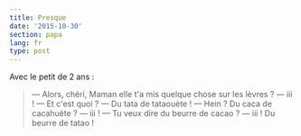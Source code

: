 ```yaml
---
title: Presque
date: '2015-10-30'
section: papa
lang: fr
type: post
---
```


Avec le petit de 2 ans :

> — Alors, chéri, Maman elle t'a mis quelque chose sur les lèvres ?
> — iii !
> — Et c'est quoi ?
> — Du tata de tataouète !
> — Hein ? Du caca de cacahuète ?
> — iii !
> — Tu veux dire du beurre de cacao ?
> — iii ! Du beurre de tatao !

